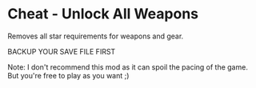 # Cheat - Unlock All Weapons

Removes all star requirements for weapons and gear.

BACKUP YOUR SAVE FILE FIRST

Note: I don't recommend this mod as it can spoil the pacing of the game. But you're free to play as you want ;)
